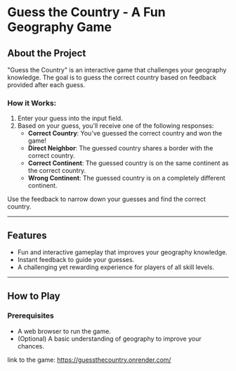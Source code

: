 # Guess the Country - A Fun Geography Game

## About the Project
"Guess the Country" is an interactive game that challenges your geography knowledge. The goal is to guess the correct country based on feedback provided after each guess. 

### How it Works:
1. Enter your guess into the input field.
2. Based on your guess, you'll receive one of the following responses:
   - **Correct Country**: You've guessed the correct country and won the game!
   - **Direct Neighbor**: The guessed country shares a border with the correct country.
   - **Correct Continent**: The guessed country is on the same continent as the correct country.
   - **Wrong Continent**: The guessed country is on a completely different continent.

Use the feedback to narrow down your guesses and find the correct country.

---

## Features
- Fun and interactive gameplay that improves your geography knowledge.
- Instant feedback to guide your guesses.
- A challenging yet rewarding experience for players of all skill levels.

---

## How to Play
### Prerequisites
- A web browser to run the game.
- (Optional) A basic understanding of geography to improve your chances.

link to the game: https://guessthecountry.onrender.com/

